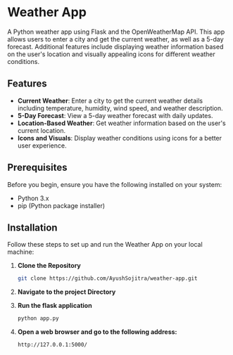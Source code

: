 # Weather App

A Python weather app using Flask and the OpenWeatherMap API. This app allows users to enter a city and get the current weather, as well as a 5-day forecast. Additional features include displaying weather information based on the user's location and visually appealing icons for different weather conditions.

## Features

- **Current Weather**: Enter a city to get the current weather details including temperature, humidity, wind speed, and weather description.
- **5-Day Forecast**: View a 5-day weather forecast with daily updates.
- **Location-Based Weather**: Get weather information based on the user's current location.
- **Icons and Visuals**: Display weather conditions using icons for a better user experience.

## Prerequisites

Before you begin, ensure you have the following installed on your system:

- Python 3.x
- pip (Python package installer)

## Installation

Follow these steps to set up and run the Weather App on your local machine:

1. **Clone the Repository**

   ```bash
   git clone https://github.com/AyushSojitra/weather-app.git

2. **Navigate to the project Directory**
3. **Run the flask application**
   ```bash
   python app.py
4. **Open a web browser and go to the following address:**
   ```bash
   http://127.0.0.1:5000/
